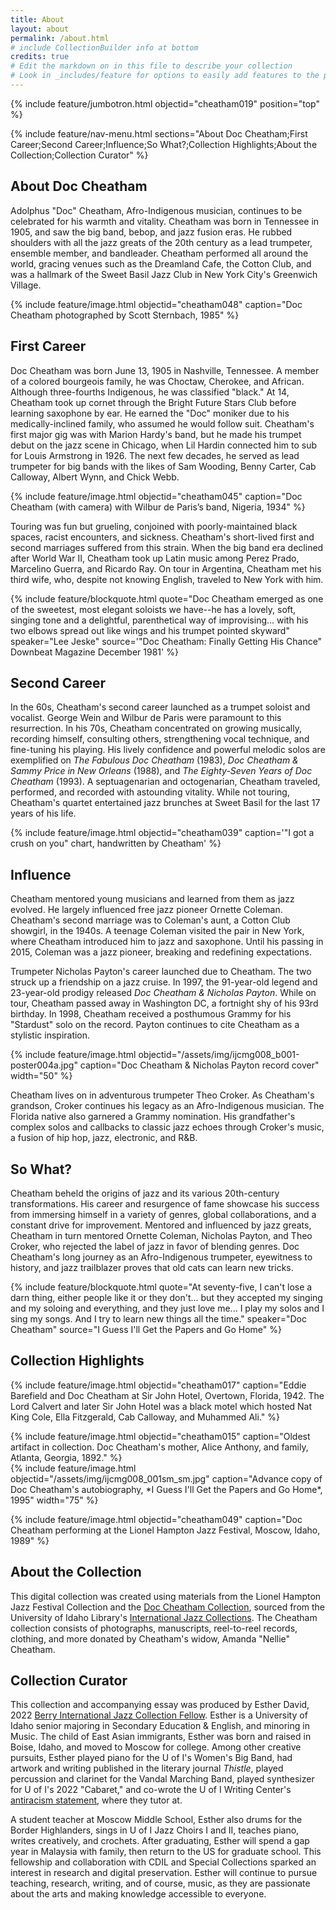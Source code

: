 ```yaml
---
title: About
layout: about
permalink: /about.html
# include CollectionBuilder info at bottom
credits: true
# Edit the markdown on in this file to describe your collection
# Look in _includes/feature for options to easily add features to the page
---
```


{% include feature/jumbotron.html objectid="cheatham019" position="top" %} 

{% include feature/nav-menu.html sections="About Doc Cheatham;First Career;Second Career;Influence;So What?;Collection Highlights;About the Collection;Collection Curator" %}

## About Doc Cheatham

Adolphus "Doc" Cheatham, Afro-Indigenous musician, continues to be celebrated for his warmth and vitality. Cheatham was born in Tennessee in 1905, and saw the big band, bebop, and jazz fusion eras. He rubbed shoulders with all the jazz greats of the 20th century as a lead trumpeter, ensemble member, and bandleader. Cheatham performed all around the world, gracing venues such as the Dreamland Cafe, the Cotton Club, and was a hallmark of the Sweet Basil Jazz Club in New York City's Greenwich Village. 

{% include feature/image.html objectid="cheatham048" caption="Doc Cheatham photographed by Scott Sternbach, 1985" %}

## First Career

Doc Cheatham was born June 13, 1905 in Nashville, Tennessee. A member of a colored bourgeois family, he was Choctaw, Cherokee, and African. Although three-fourths Indigenous, he was classified "black." At 14, Cheatham took up cornet through the Bright Future Stars Club before learning saxophone by ear. He earned the "Doc" moniker due to his medically-inclined family, who assumed he would follow suit. Cheatham's first major gig was with Marion Hardy's band, but he made his trumpet debut on the jazz scene in Chicago, when Lil Hardin connected him to sub for Louis Armstrong in 1926. The next few decades, he served as lead trumpeter for big bands with the likes of Sam Wooding, Benny Carter, Cab Calloway, Albert Wynn, and Chick Webb. 

{% include feature/image.html objectid="cheatham045" caption="Doc Cheatham (with camera) with Wilbur de Paris’s band, Nigeria, 1934" %}

Touring was fun but grueling, conjoined with poorly-maintained black spaces, racist encounters, and sickness. Cheatham's short-lived first and second marriages suffered from this strain. When the big band era declined after World War II, Cheatham took up Latin music among Perez Prado, Marcelino Guerra, and Ricardo Ray. On tour in Argentina, Cheatham met his third wife, who, despite not knowing English, traveled to New York with him.

{% include feature/blockquote.html quote="Doc Cheatham emerged as one of the sweetest, most elegant soloists we have--he has a lovely, soft, singing tone and a delightful, parenthetical way of improvising... with his two elbows spread out like wings and his trumpet pointed skyward" speaker="Lee Jeske" source='"Doc Cheatham: Finally Getting His Chance" Downbeat Magazine December 1981' %}

## Second Career

In the 60s, Cheatham's second career launched as a trumpet soloist and vocalist. George Wein and Wilbur de Paris were paramount to this resurrection. In his 70s, Cheatham concentrated on growing musically, recording himself, consulting others, strengthening vocal technique, and fine-tuning his playing. His lively confidence and powerful melodic solos are exemplified on *The Fabulous Doc Cheatham* (1983), *Doc Cheatham & Sammy Price in New Orleans* (1988), and *The Eighty-Seven Years of Doc Cheatham* (1993). A septuagenarian and octogenarian, Cheatham traveled, performed, and recorded with astounding vitality. While not touring, Cheatham's quartet entertained jazz brunches at Sweet Basil for the last 17 years of his life. 

{% include feature/image.html objectid="cheatham039" caption='"I got a crush on you" chart, handwritten by Cheatham' %}

## Influence

Cheatham mentored young musicians and learned from them as jazz evolved. He largely influenced free jazz pioneer Ornette Coleman. Cheatham's second marriage was to Coleman's aunt, a Cotton Club showgirl, in the 1940s. A teenage Coleman visited the pair in New York, where Cheatham introduced him to jazz and saxophone. Until his passing in 2015, Coleman was a jazz pioneer, breaking and redefining expectations. 

Trumpeter Nicholas Payton's career launched due to Cheatham. The two struck up a friendship on a jazz cruise. In 1997, the 91-year-old legend and 23-year-old prodigy released *Doc Cheatham & Nicholas Payton*. While on tour, Cheatham passed away in Washington DC, a fortnight shy of his 93rd birthday. In 1998, Cheatham received a posthumous Grammy for his "Stardust" solo on the record. Payton continues to cite Cheatham as a stylistic inspiration.

{% include feature/image.html objectid="/assets/img/ijcmg008_b001-poster004a.jpg" caption="Doc Cheatham & Nicholas Payton record cover" width="50" %}

Cheatham lives on in adventurous trumpeter Theo Croker. As Cheatham's grandson, Croker continues his legacy as an Afro-Indigenous musician. The Florida native also garnered a Grammy nomination. His grandfather's complex solos and callbacks to classic jazz echoes through Croker's music, a fusion of hip hop, jazz, electronic, and R&B.

## So What?

Cheatham beheld the origins of jazz and its various 20th-century transformations. His career and resurgence of fame showcase his success from immersing himself in a variety of genres, global collaborations, and a constant drive for improvement. Mentored and influenced by jazz greats, Cheatham in turn mentored Ornette Coleman, Nicholas Payton, and Theo Croker, who rejected the label of jazz in favor of blending genres. Doc Cheatham's long journey as an Afro-Indigenous trumpeter, eyewitness to history, and jazz trailblazer proves that old cats can learn new tricks.

{% include feature/blockquote.html quote="At seventy-five, I can't lose a darn thing, either people like it or they don't... but they accepted my singing and my soloing and everything, and they just love me... I play my solos and I sing my songs. And I try to learn new things all the time." speaker="Doc Cheatham" source="I Guess I'll Get the Papers and Go Home" %}

## Collection Highlights

{% include feature/image.html objectid="cheatham017" caption="Eddie Barefield and Doc Cheatham at Sir John Hotel, Overtown, Florida, 1942. The Lord Calvert and later Sir John Hotel was a black motel which hosted Nat King Cole, Ella Fitzgerald, Cab Calloway, and Muhammed Ali." %}

<div class="row py-3">
<div class="col-md-6">
{% include feature/image.html objectid="cheatham015" caption="Oldest artifact in collection. Doc Cheatham's mother, Alice Anthony, and family, Atlanta, Georgia, 1892." %}
</div>
<div class="col-md-6">
{% include feature/image.html objectid="/assets/img/ijcmg008_001sm_sm.jpg" caption="Advance copy of Doc Cheatham's autobiography, *I Guess I'll Get the Papers and Go Home*, 1995" width="75" %}
</div>
</div>

{% include feature/image.html objectid="cheatham049" caption="Doc Cheatham performing at the Lionel Hampton Jazz Festival, Moscow, Idaho, 1989" %}

## About the Collection

This digital collection was created using materials from the Lionel Hampton Jazz Festival Collection and the [Doc Cheatham Collection](https://archiveswest.orbiscascade.org/ark:/80444/xv94027), sourced from the University of Idaho Library's [International Jazz Collections](https://www.ijc.uidaho.edu/). The Cheatham collection consists of photographs, manuscripts, reel-to-reel records, clothing, and more donated by Cheatham's widow, Amanda "Nellie" Cheatham.

## Collection Curator

This collection and accompanying essay was produced by Esther David, 2022 [Berry International Jazz Collection Fellow](https://www.lib.uidaho.edu/special-collections/berry-ijc-fellowship.html). Esther is a University of Idaho senior majoring in Secondary Education & English, and minoring in Music. The child of East Asian immigrants, Esther was born and raised in Boise, Idaho, and moved to Moscow for college. Among other creative pursuits, Esther played piano for the U of I's Women's Big Band, had artwork and writing published in the literary journal *Thistle*, played percussion and clarinet for the Vandal Marching Band, played synthesizer for U of I's 2022 "Cabaret," and co-wrote the U of I Writing Center's [antiracism statement](https://www.uidaho.edu/class/writing-center/antiracism-statement), where they tutor at. 

A student teacher at Moscow Middle School, Esther also drums for the Border Highlanders, sings in U of I Jazz Choirs I and II, teaches piano, writes creatively, and crochets. After graduating, Esther will spend a gap year in Malaysia with family, then return to the US for graduate school. This fellowship and collaboration with CDIL and Special Collections sparked an interest in research and digital preservation. Esther will continue to pursue teaching, research, writing, and of course, music, as they are passionate about the arts and making knowledge accessible to everyone.